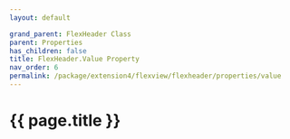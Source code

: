 ```yaml
---
layout: default

grand_parent: FlexHeader Class
parent: Properties
has_children: false
title: FlexHeader.Value Property
nav_order: 6
permalink: /package/extension4/flexview/flexheader/properties/value
---
```

# {{ page.title }}